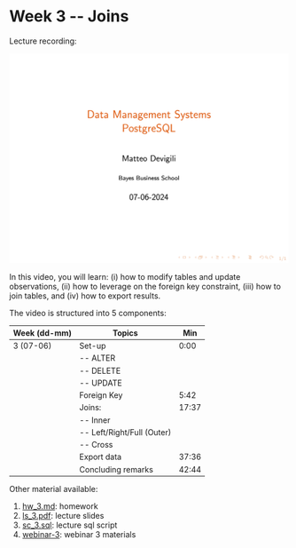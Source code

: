 # Week 3 -- Joins

Lecture recording:

[![Week 3](img/lecture3.png)](https://cityuni-my.sharepoint.com/:v:/r/personal/matteo_devigili_2_city_ac_uk/Documents/smm695/Week%203.mov?csf=1&web=1&e=uiWXfD)

In this video, you will learn: (i) how to modify tables and update observations,
(ii) how to leverage on the foreign key constraint, (iii) how to join tables,
and (iv) how to export results.

The video is structured into 5 components:

| Week (dd-mm) | Topics                     | Min   |
| ------------ | -------------------------- | ----- |
| 3 (07-06)    | Set-up                     | 0:00  |
|              | -- ALTER                   |       |
|              | -- DELETE                  |       |
|              | -- UPDATE                  |       |
|              | Foreign Key                | 5:42  |
|              | Joins:                     | 17:37 |
|              | -- Inner                   |       |
|              | -- Left/Right/Full (Outer) |       |
|              | -- Cross                   |       |
|              | Export data                | 37:36 |
|              | Concluding remarks         | 42:44 |

Other material available:

1. [hw_3.md](https://mattdevigili.github.io/dms-smm695/week-3/hw_3.html): homework
1. [ls_3.pdf](https://github.com/mattDevigili/dms-smm695/blob/master/week-3/ls_3.pdf): lecture slides
1. [sc_3.sql](https://github.com/mattDevigili/dms-smm695/blob/master/week-3/sc_3.sql): lecture sql script
1. [webinar-3](https://mattdevigili.github.io/dms-smm695/week-3/webinar-3/): webinar 3 materials
